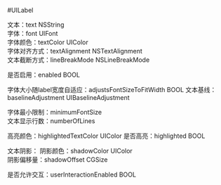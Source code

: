 #UILabel

 文本：text NSString    
 字体：font UIFont   
 字体颜色：textColor UIColor     
 字体对齐方式：textAlignment NSTextAlignment     
 文本截断方式：lineBreakMode NSLineBreakMode       
 
  是否启用：enabled  BOOL 
 
   
 字体大小随label宽度自适应：adjustsFontSizeToFitWidth BOOL
 文本基线：baselineAdjustment UIBaselineAdjustment 
 
 字体最小限制：minimumFontSize   
 文本显示行数：numberOfLines 
   
 高亮颜色：highlightedTextColor UIColor 
 是否高亮：highlighted  BOOL
 
 文本阴影：
 阴影颜色：shadowColor UIColor   
 阴影偏移量：shadowOffset  CGSize
 
   
 是否允许交互：userInteractionEnabled  BOOL  